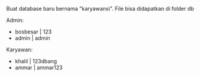 Buat database baru bernama "karyawansi". File bisa didapatkan di folder db

Admin:
- bosbesar | 123
- admin | admin

Karyawan:
- khalil | 123dbang
- ammar | ammar123
